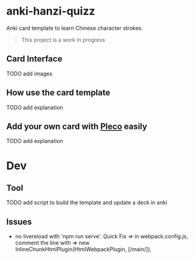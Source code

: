 # anki-hanzi-quizz

Anki card template to learn Chinese character strokes.

> This project is a work in progress

## Card Interface

TODO add images

## How use the card template

TODO add explanation

## Add your own card with [Pleco](https://play.google.com/store/apps/details?id=com.pleco.chinesesystem&pli=1) easily

TODO add explanation

# Dev

## Tool

TODO add script to build the template and update a deck in anki

## Issues
- no livereload with 'npm run serve'. Quick Fix => in webpack.config.js, comment the line with => new InlineChunkHtmlPlugin(HtmlWebpackPlugin, [/main/]),

